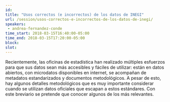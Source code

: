 ```yaml
---
id: 
title: "Usos correctos (e incorrectos) de los datos de INEGI"
url: /session/usos-correctos-e-incorrectos-de-los-datos-de-inegi/
speakers:
 - andrea-fernandez-conde
time_start: 2018-03-15T16:40:00-05:00
time_end: 2018-03-15T17:20:00-05:00
block: 
slot: 
---
```


Recientemente, las oficinas de estadística han realizado múltiples esfuerzos para que sus datos sean más accesibles y fáciles de utilizar: están en datos abiertos, con microdatos disponibles en internet, se acompañan de metadatos estandarizados y documentos metodológicos. A pesar de esto, hay algunos detalles metodológicos que es muy importante considerar cuando se utilizan datos oficiales que escapan a estos estándares. Con este breviario se pretende que conocer algunos de los más relevantes.